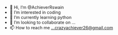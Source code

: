 - 👋 Hi, I’m @AchieverRswain
- 👀 I’m interested in coding
- 🌱 I’m currently learning python
- 💞️ I’m looking to collaborate on ...
- 📫 How to reach me ...crazyachiever26@gmail.com

<!---
AchieverRswain/AchieverRswain is a ✨ special ✨ repository because its `README.md` (this file) appears on your GitHub profile.
You can click the Preview link to take a look at your changes.
--->
